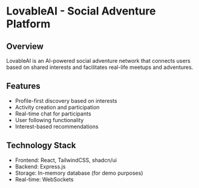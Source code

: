 # LovableAI - Social Adventure Platform

## Overview
LovableAI is an AI-powered social adventure network that connects users based on shared interests and facilitates real-life meetups and adventures.

## Features
- Profile-first discovery based on interests
- Activity creation and participation 
- Real-time chat for participants
- User following functionality
- Interest-based recommendations

## Technology Stack
- Frontend: React, TailwindCSS, shadcn/ui
- Backend: Express.js
- Storage: In-memory database (for demo purposes)
- Real-time: WebSockets

